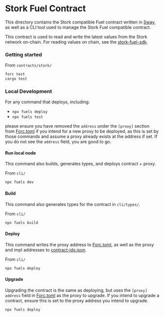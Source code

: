 # Stork Fuel Contract

This directory contains the Stork compatible Fuel contract written in [Sway](https://docs.fuel.network/docs/sway/), as well as a CLI tool used to manage the Stork Fuel compatible contract.

This contract is used to read and write the latest values from the Stork network on-chain. For reading values on chain, see the [stork-fuel-sdk](../../sdks/fuel/stork-sway-sdk).

### Getting started

From `contracts/stork/`

```bash
forc test
cargo test
```

### Local Development

For any command that deploys, including:

- `npx fuels deploy`
- `npx fuels test`

please ensure you have removed the `address` under the `[proxy]` section from [Forc.toml](contracts/stork/Forc.toml) if you intend for a new proxy to be deployed, as this is set by those commands and assume a proxy already exists at the address if set. If you do not see the `address` field, you are good to go.

#### Run local node

This command also builds, generates types, and deploys contract + proxy.

From `cli/`

```bash
npx fuels dev
```

#### Build

This command also generates types for the contract in `cli/types/`.

From `cli/`

```bash
npx fuels build
```

#### Deploy

This command writes the proxy address to [Forc.toml](contracts/stork/Forc.toml), as well as the proxy and impl addresses to [contract-ids.json](cli/types/contract-ids.json).

From `cli/`

```bash
npx fuels deploy
```

#### Upgrade

Upgrading the contract is the same as deploying, but uses the `[proxy]` `address` field in [Forc.toml](contracts/stork/Forc.toml) as the proxy to upgrade. If you intend to upgrade a contract, ensure this is set to the proxy address you intend to upgrade.

```bash
npx fuels deploy
```

